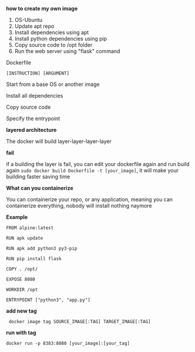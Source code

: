 **how to create my own image**

1. OS-Ubuntu
2. Update apt repo
3. Install dependencies using apt
4. Install python dependencies using pip
5. Copy source code to /opt folder
6. Run the web server using "flask" command

Dockerfile

	[INSTRUCTION] [ARGUMENT]

Start from a base OS or another image

Install all dependencies

Copy source code

Specify the entrypoint


**layered architecture**

The docker will build layer-layer-layer-layer

**fail**

if a building the layer is fail, you can edit your dockerfile again and run build again `sudo docker build Dockerfile -t [your_image]`, it will make your building faster saving time

**What can you containerize**

You can containerize your repo, or any application, meaning you can containerize everything, nobody will install nothing naymore

**Example**

	FROM alpine:latest

	RUN apk update

	RUN apk add python3 py3-pip

	RUN pip install flask

	COPY . /opt/

	EXPOSE 8080

	WORKDIR /opt

	ENTRYPOINT ["python3", "app.py"]

**add new tag**

	 docker image tag SOURCE_IMAGE[:TAG] TARGET_IMAGE[:TAG]

**run with tag**

	docker run -p 8383:8080 [your_image]:[your_tag]
